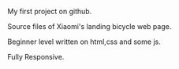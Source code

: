 My first project on github.

Source files of Xiaomi's landing bicycle web page.

Beginner level written on html,css and some js.

Fully Responsive.
